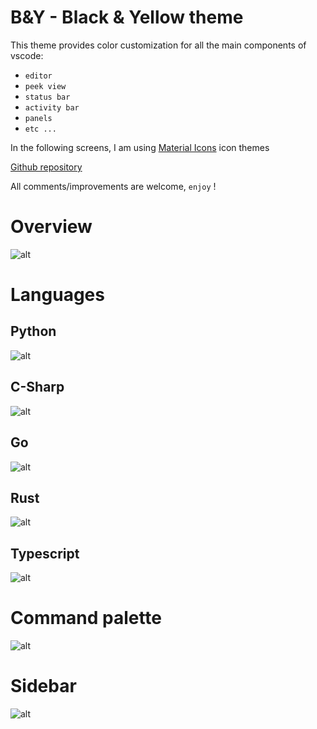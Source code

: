 # B&Y - Black & Yellow theme

This theme provides color customization for all the main components of vscode:
* `editor`
* `peek view`
* `status bar`
* `activity bar`
* `panels`
* `etc ...`

In the following screens, I am using [Material Icons](https://marketplace.visualstudio.com/items?itemName=PKief.material-icon-theme) icon themes

[Github repository](https://github.com/Swiiip/b-and-y.git)

All comments/improvements are welcome, `enjoy` !

# Overview
![alt](https://raw.githubusercontent.com/Swiiip/b-and-y/master/images/general.png)

# Languages
## Python
![alt](https://raw.githubusercontent.com/Swiiip/b-and-y/master/images/python.png)
## C-Sharp
![alt](https://raw.githubusercontent.com/Swiiip/b-and-y/master/images/csharp.png)
## Go
![alt](https://raw.githubusercontent.com/Swiiip/b-and-y/master/images/go.png)
## Rust
![alt](https://raw.githubusercontent.com/Swiiip/b-and-y/master/images/rust.png)
## Typescript
![alt](https://raw.githubusercontent.com/Swiiip/b-and-y/master/images/typescript.png)

# Command palette
![alt](https://raw.githubusercontent.com/Swiiip/b-and-y/master/images/ctrlp.png)

# Sidebar
![alt](https://raw.githubusercontent.com/Swiiip/b-and-y/master/images/sidebar.png)
